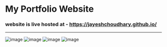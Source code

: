 # My Portfolio Website
### website is live hosted at - https://jayeshchoudhary.github.io/
---
![image](https://user-images.githubusercontent.com/41536903/119890687-c39e7800-bf55-11eb-9bf4-d240479f1b22.png)
![image](https://user-images.githubusercontent.com/41536903/119890763-da44cf00-bf55-11eb-9aa0-7a4ad76387e3.png)
![image](https://user-images.githubusercontent.com/41536903/119890854-f2b4e980-bf55-11eb-8e59-31a4133ca231.png)
![image](https://user-images.githubusercontent.com/41536903/119890878-f8123400-bf55-11eb-83c5-7d564e4486cb.png)


